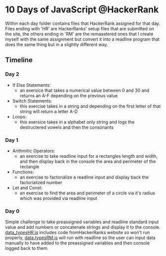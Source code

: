 # 10 Days of JavaScript @HackerRank
Within each day folder contains files that HackerRank assigned for that day. Files ending with 'HR' are HackerRanks' setup files that are submitted on the site, the others ending in 'RM' are the remaastered ones that I create myself with the same assignment but convert it into a readline program that does the same thing but in a slightly different way.
## Timeline
### Day 2
- If Else Statements:
    - an exersice that takes a numerical value between 0 and 30 and returns an A-F depending on the previous value
- Switch Statements:
    - this exercise takes in a string and depending on the first letter of that string will return a letter A-D
- Loops:
    - this exersice takes in a alphabet only string and logs the destructered vowels and then the consonants

### Day 1
- Arithmitic Operators:
    - an exercise to take readline input for a rectangles length and width, and then display back in the console the area and perimeter of the rectangle
- Functions:
    - an exercise to factorialize a readline input and display back the factorialized number
- Let and Const:
    - an exercise to find the area and perimeter of a circle via it's radius which was provided via readline input

### Day 0
Simple challenge to take preassigned variables and readline standard input value and add numbers or concatenate strings and display it to the console. [data_typesHR.js](https://github.com/ChristianPari/10-Days-of-JS/blob/master/day0/data_typesHR.js) includes code fromHackerRanks website so won't run properly, [data.typesRM.js](https://github.com/ChristianPari/10-Days-of-JS/blob/master/day0/data_typesRM.js) will run with readline so the user can input data manually to have added to the preassigned variables and then console logged back to them.
